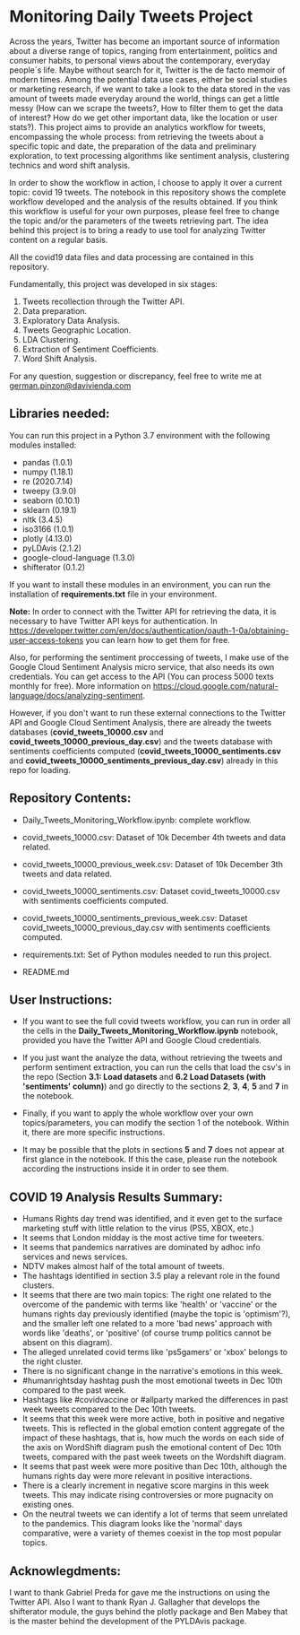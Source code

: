 # Monitoring Daily Tweets Project

Across the years, Twitter has become an important source of information about a diverse range of topics, ranging from entertainment, politics and consumer habits, to personal views about the contemporary, everyday people´s life. Maybe without search for it, Twitter is the de facto memoir of modern times. Among the potential data use cases, either be social studies or marketing research, if we want to take a
look to the data stored in the vas amount of tweets made everyday around the world, things can get a little messy (How can we scrape the tweets?, How to filter them to get the data of interest? How do we get other important data, like the location or user stats?). This project aims to provide an analytics workflow for tweets, encompassing the whole process: from retrieving the tweets about a specific topic and date, the preparation of the data and preliminary exploration, to text processing algorithms like sentiment analysis, clustering technics and word shift analysis.

In order to show the workflow in action, I choose to apply it over a current topic: covid 19 tweets. The notebook in this repository shows the complete workflow developed and the analysis of the results obtained. If you think this workflow is useful for your own purposes, please feel free to change the topic and/or the parameters of the tweets retrieving part. The idea behind this project is to bring a ready to use tool for analyzing Twitter content on a regular basis.  

All the covid19 data files and data processing are contained in this repository.

Fundamentally, this project was developed in six stages:
1. Tweets recollection through the Twitter API.  
2. Data preparation.
3. Exploratory Data Analysis.
4. Tweets Geographic Location.
5. LDA Clustering.
6. Extraction of Sentiment Coefficients.
7. Word Shift Analysis.

For any question, suggestion or discrepancy, feel free to write me at german.pinzon@davivienda.com


## Libraries needed:

You can run this project in a Python 3.7 environment with the following modules installed:

- pandas (1.0.1)
- numpy (1.18.1)
- re (2020.7.14)
- tweepy (3.9.0)
- seaborn (0.10.1)
- sklearn (0.19.1)
- nltk (3.4.5)
- iso3166 (1.0.1)
- plotly (4.13.0)
- pyLDAvis (2.1.2)
- google-cloud-language (1.3.0)
- shifterator (0.1.2)

If you want to install these modules in an environment, you can run the installation of **requirements.txt** file in your environment.

**Note:** In order to connect with the Twitter API for retrieving the data, it is necessary to have Twitter API keys for authentication. In https://developer.twitter.com/en/docs/authentication/oauth-1-0a/obtaining-user-access-tokens you can learn how to get them for free. 

Also, for performing the sentiment proccessing of tweets, I make use of the Google Cloud Sentiment Analysis micro service, that also needs its own credentials. You can get access to the API (You can process 5000 texts monthly for free). More information on https://cloud.google.com/natural-language/docs/analyzing-sentiment.

However, if you don't want to run these external connections to the Twitter API and Google Cloud Sentiment Analysis, there are already the tweets databases (**covid_tweets_10000.csv** and **covid_tweets_10000_previous_day.csv**) and the tweets database with sentiments coefficients computed (**covid_tweets_10000_sentiments.csv** and **covid_tweets_10000_sentiments_previous_day.csv**) already in this repo for loading. 


## Repository Contents:
        
- Daily_Tweets_Monitoring_Workflow.ipynb: complete workflow.

- covid_tweets_10000.csv: Dataset of 10k December 4th tweets and data related. 

- covid_tweets_10000_previous_week.csv: Dataset of 10k December 3th tweets and data related.
   
- covid_tweets_10000_sentiments.csv: Dataset covid_tweets_10000.csv with sentiments coefficients computed. 

- covid_tweets_10000_sentiments_previous_week.csv: Dataset covid_tweets_10000_previous_day.csv with sentiments coefficients computed.

- requirements.txt: Set of Python modules needed to run this project.

- README.md


## User Instructions: 

- If you want to see the full covid tweets workflow, you can run in order all the cells in the **Daily_Tweets_Monitoring_Workflow.ipynb** notebook, provided you have the Twitter API and Google Cloud credentials.

- If you just want the analyze the data, without retrieving the tweets and perform sentiment extraction, you can run the cells that load the csv's in the repo (Section **3.1: Load datasets** and **6.2 Load Datasets (with 'sentiments' column)**) and go directly to the sections **2**, **3**, **4**, **5** and **7** in the notebook.

- Finally, if you want to apply the whole workflow over your own topics/parameters, you can modify the section 1 of the notebook. Within it, there are more specific instructions.

- It may be possible that the plots in sections **5** and **7** does not appear at first glance in the notebook. If this the case, please run the notebook according the instructions inside it in order to see them.


## COVID 19 Analysis Results Summary:

- Humans Rights day trend was identified, and it even get to the surface marketing stuff with little relation to the virus (PS5, XBOX, etc.)
- It seems that London midday is the most active time for tweeters.
- It seems that pandemics narratives are dominated by adhoc info services and news services.
- NDTV makes almost half of the total amount of tweets.
- The hashtags identified in section 3.5 play a relevant role in the found clusters.
- It seems that there are two main topics: The right one related to the overcome of the pandemic with terms like 'health' or 'vaccine' or the humans rights day previously identified (maybe the topic is 'optimism'?), and the smaller left one related to a more 'bad news' approach with words like 'deaths', or 'positive' (of course trump politics cannot be absent on this diagram).
- The alleged unrelated covid terms like 'ps5gamers' or 'xbox' belongs to the right cluster.
- There is no significant change in the narrative's emotions in this week.
- #humanrightsday hashtag push the most emotional tweets in Dec 10th compared to the past week.
- Hashtags like #covidvaccine or #allparty marked the differences in past week tweets compared to the Dec 10th tweets.
- It seems that this week were more active, both in positive and negative tweets. This is reflected in the global emotion content aggregate of the impact of these hashtags, that is, how much the words on each side of the axis on WordShift diagram push the emotional content of Dec 10th tweets, compared with the past week tweets on the Wordshift diagram.
- It seems that past week were more positive than Dec 10th, although the humans rights day were more relevant in positive interactions.
- There is a clearly increment in negative score margins in this week tweets. This may indicate rising controversies or more pugnacity on existing ones.
- On the neutral tweets we can identify a lot of terms that seem unrelated to the pandemics. This diagram looks like the 'normal' days comparative, were a variety of themes coexist in the top most popular topics.


## Acknowlegdments:

I want to thank Gabriel Preda for gave me the instructions on using the Twitter API. Also I want to thank Ryan J. Gallagher that develops the shifterator module, the guys behind the plotly package and Ben Mabey that is the master behind the development of the PYLDAvis package.